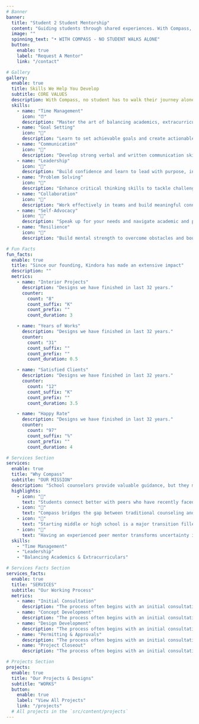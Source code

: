 ```yaml
---
# Banner
banner:
  title: "Student 2 Student Mentorship"
  content: "Guiding students through shared experiences. With Compass, no student has to walk alone."
  image: ""
  spinning_text: "• WITH COMPASS - NO STUDENT WALKS ALONE"
  button:
    enable: true
    label: "Request A Mentor"
    link: "/contact"

# Gallery
gallery:
  enable: true
  title: Skills We Help You Develop
  subtitle: CORE VALUES
  description: With Compass, no student has to walk their journey alone. We help you build essential skills for academic and personal success.
  skills:
    - name: "Time Management"
      icon: "⏰"
      description: "Master the art of balancing academics, extracurriculars, and personal time effectively."
    - name: "Goal Setting"
      icon: "🎯"
      description: "Learn to set achievable goals and create actionable plans to reach your full potential."
    - name: "Communication"
      icon: "💬"
      description: "Develop strong verbal and written communication skills for academic and professional success."
    - name: "Leadership"
      icon: "🌟"
      description: "Build confidence and learn to lead with purpose, inspiring others along the way."
    - name: "Problem Solving"
      icon: "🧩"
      description: "Enhance critical thinking skills to tackle challenges with creative solutions."
    - name: "Collaboration"
      icon: "🤝"
      description: "Work effectively in teams and build meaningful connections with peers and mentors."
    - name: "Self-Advocacy"
      icon: "📢"
      description: "Speak up for your needs and navigate academic and personal challenges confidently."
    - name: "Resilience"
      icon: "💪"
      description: "Build mental strength to overcome obstacles and bounce back from setbacks."

# Fun Facts
fun_facts:
  enable: true
  title: "Since our founding, Kindora has made an extensive impact"
  description: ""
  metrics:
    - name: "Interior Projects"
      description: "Designs we have finished in last 32 years."
      counter:
        count: "8"
        count_suffix: "K"
        count_prefix: ""
        count_duration: 3

    - name: "Years of Works"
      description: "Designs we have finished in last 32 years."
      counter:
        count: "31"
        count_suffix: ""
        count_prefix: ""
        count_duration: 0.5

    - name: "Satisfied Clients"
      description: "Designs we have finished in last 32 years."
      counter:
        count: "12"
        count_suffix: "K"
        count_prefix: ""
        count_duration: 3.5

    - name: "Happy Rate"
      description: "Designs we have finished in last 32 years."
      counter:
        count: "97"
        count_suffix: "%"
        count_prefix: ""
        count_duration: 4

# Services Section
services:
  enable: true
  title: "Why Compass"
  subtitle: "OUR MISSION"
  description: "School counselors provide valuable guidance, but they may not always offer the lived experience that students need to navigate their academic journey."
  highlights:
    - icon: "👥"
      text: "Students connect better with peers who have recently faced similar academic and social challenges. Peer mentorship creates an authentic, relatable environment where you feel understood."
    - icon: "🌉"
      text: "Compass bridges the gap between traditional counseling and real-world experience, connecting you with accomplished peer mentors who have successfully navigated the same challenges you're facing."
    - icon: "🎒"
      text: "Starting middle or high school is a major transition filled with new expectations and responsibilities. This pivotal moment can feel overwhelming without guidance from those who understand."
    - icon: "🧭"
      text: "Having an experienced peer mentor transforms uncertainty into confidence. Our mentors reduce stress, share proven strategies, and equip you with the skills to thrive in the upcoming school year."
  skills:
    - "Time Management"
    - "Leadership"
    - "Balancing Academics & Extracurriculars"

# Services Facts Section
services_facts:
  enable: true
  title: "SERVICES"
  subtitle: "Our Working Process"
  metrics:
    - name: "Initial Consultation"
      description: "The process often begins with an initial consultation between the designer/architect. Get started from here."
    - name: "Concept Development"
      description: "The process often begins with an initial consultation between the designer/architect. Get started from here."
    - name: "Design Development"
      description: "The process often begins with an initial consultation between the designer/architect. Get started from here."
    - name: "Permitting & Approvals"
      description: "The process often begins with an initial consultation between the designer/architect. Get started from here."
    - name: "Project Closeout"
      description: "The process often begins with an initial consultation between the designer/architect. Get started from here."

# Projects Section
projects:
  enable: true
  title: "Our Projects & Designs"
  subtitle: "WORKS"
  button:
    enable: true
    label: "View All Projects"
    link: "/projects"
  # All projects in the `src/content/projects`
---
```

